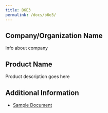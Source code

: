 ```yaml
---
title: B6E3
permalink: /docs/b6e3/
---
```


## Company/Organization Name
Info about company

## Product Name
Product description goes here

## Additional Information
 - [Sample Document](../wednesday/breakout6/documents/b1p1d1.pdf)